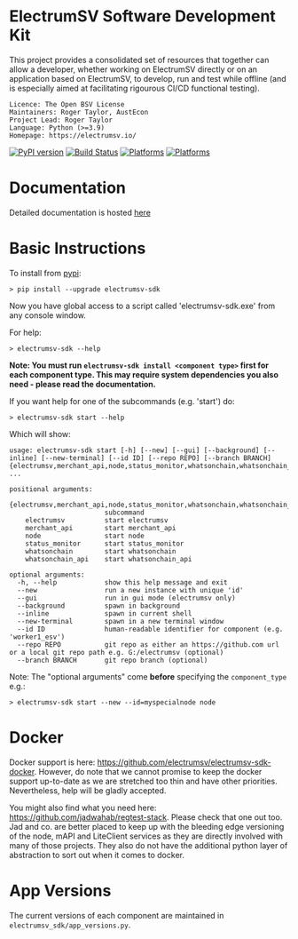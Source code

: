 ElectrumSV Software Development Kit
===================================

This project provides a consolidated set of resources that together can allow a developer, whether
working on ElectrumSV directly or on an application based on ElectrumSV, to develop, run and test
while offline (and is especially aimed at facilitating rigourous CI/CD functional testing).

    Licence: The Open BSV License
    Maintainers: Roger Taylor, AustEcon
    Project Lead: Roger Taylor
    Language: Python (>=3.9)
    Homepage: https://electrumsv.io/

[![PyPI version](https://badge.fury.io/py/electrumsv-sdk.svg)](https://badge.fury.io/py/electrumsv-sdk)
[![Build Status](https://dev.azure.com/electrumsv/ElectrumSV/_apis/build/status/electrumsv.electrumsv-sdk?branchName=master)](https://dev.azure.com/electrumsv/ElectrumSV/_apis/build/status/electrumsv.electrumsv-sdk?branchName=master)
[![Platforms](https://img.shields.io/badge/platforms-linux%20%7C%20windows%20%7C%20macos-blue)](https://img.shields.io/badge/platforms-linux%20%7C%20windows%20%7C%20macos-blue)
[![Platforms](https://img.shields.io/pypi/pyversions/electrumsv-sdk.svg?style=flat-square)](https://pypi.org/project/electrumsv-sdk)

Documentation
================
Detailed documentation is hosted [here](https://electrumsv-sdk.readthedocs.io/en/latest/)

Basic Instructions
===================
To install from [pypi](https://pypi.org/project/electrumsv-sdk/):

    > pip install --upgrade electrumsv-sdk

Now you have global access to a script called 'electrumsv-sdk.exe' from
any console window.

For help:

    > electrumsv-sdk --help

**Note: You must run ``electrumsv-sdk install <component type>``
first for each component type. This may require system dependencies
you also need - please read the documentation.**

If you want help for one of the subcommands (e.g. 'start') do:

    > electrumsv-sdk start --help

Which will show:

    usage: electrumsv-sdk start [-h] [--new] [--gui] [--background] [--inline] [--new-terminal] [--id ID] [--repo REPO] [--branch BRANCH] {electrumsv,merchant_api,node,status_monitor,whatsonchain,whatsonchain_api} ...

    positional arguments:
      {electrumsv,merchant_api,node,status_monitor,whatsonchain,whatsonchain_api}
                            subcommand
        electrumsv          start electrumsv
        merchant_api        start merchant_api
        node                start node
        status_monitor      start status_monitor
        whatsonchain        start whatsonchain
        whatsonchain_api    start whatsonchain_api

    optional arguments:
      -h, --help            show this help message and exit
      --new                 run a new instance with unique 'id'
      --gui                 run in gui mode (electrumsv only)
      --background          spawn in background
      --inline              spawn in current shell
      --new-terminal        spawn in a new terminal window
      --id ID               human-readable identifier for component (e.g. 'worker1_esv')
      --repo REPO           git repo as either an https://github.com url or a local git repo path e.g. G:/electrumsv (optional)
      --branch BRANCH       git repo branch (optional)

Note: The "optional arguments" come **before** specifying the ``component_type`` e.g.:

    > electrumsv-sdk start --new --id=myspecialnode node


Docker
===================
Docker support is here: https://github.com/electrumsv/electrumsv-sdk-docker. However,
do note that we cannot promise to keep the docker support up-to-date as we are stretched
too thin and have other priorities. Nevertheless, help will be gladly accepted.

You might also find what you need here: https://github.com/jadwahab/regtest-stack.
Please check that one out too. Jad and co. are better placed to keep up with the bleeding
edge versioning of the node, mAPI and LiteClient services as they are directly involved
with many of those projects. They also do not have the additional python layer of
abstraction to sort out when it comes to docker.

App Versions
============
The current versions of each component are maintained in 
`electrumsv_sdk/app_versions.py`.
